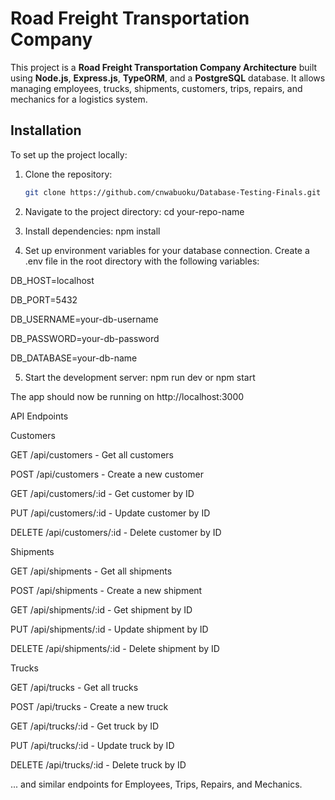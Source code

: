 # Road Freight Transportation Company 

This project is a **Road Freight Transportation Company Architecture** built using **Node.js**, **Express.js**, **TypeORM**, and a **PostgreSQL** database. It allows managing employees, trucks, shipments, customers, trips, repairs, and mechanics for a logistics system.

## Installation

To set up the project locally:

1. Clone the repository:

   ```bash
   git clone https://github.com/cnwabuoku/Database-Testing-Finals.git

2. Navigate to the project directory: cd your-repo-name

3. Install dependencies: npm install

4. Set up environment variables for your database connection. Create a .env file in the root directory with the following variables: 

DB_HOST=localhost

DB_PORT=5432

DB_USERNAME=your-db-username

DB_PASSWORD=your-db-password

DB_DATABASE=your-db-name


5. Start the development server: npm run dev  or   npm start


The app should now be running on http://localhost:3000


API Endpoints

Customers

GET /api/customers - Get all customers

POST /api/customers - Create a new customer

GET /api/customers/:id - Get customer by ID

PUT /api/customers/:id - Update customer by ID

DELETE /api/customers/:id - Delete customer by ID


Shipments

GET /api/shipments - Get all shipments

POST /api/shipments - Create a new shipment

GET /api/shipments/:id - Get shipment by ID

PUT /api/shipments/:id - Update shipment by ID

DELETE /api/shipments/:id - Delete shipment by ID


Trucks

GET /api/trucks - Get all trucks

POST /api/trucks - Create a new truck

GET /api/trucks/:id - Get truck by ID

PUT /api/trucks/:id - Update truck by ID

DELETE /api/trucks/:id - Delete truck by ID

... and similar endpoints for Employees, Trips, Repairs, and Mechanics.
